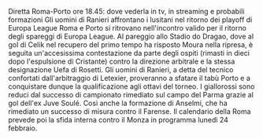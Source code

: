 Diretta Roma-Porto ore 18.45: dove vederla in tv, in streaming e probabili formazioni
Gli uomini di Ranieri affrontano i lusitani nel ritorno dei playoff di Europa League
Roma e Porto si ritrovano nell'incontro valido per il ritorno degli spareggi di Europa League. Al pareggio allo Stadio do Dragao, dove al gol di Celik nel recupero del primo tempo ha risposto Moura nella ripresa, è seguita un'accesissima contestazione da parte degli ospiti (rimasti in dieci dopo l'espulsione di Cristante) contro la direzione arbitrale e la stessa designazione Uefa di Rosetti. Gli uomini di Ranieri, a detta del tecnico confortati dall'arbitraggio di Letexier, proveranno a sfatare il tabù Porto e a conquistare dunque la qualificazione agli ottavi del torneo. I giallorossi sono reduci dal successo di campionato rimediato sul campo del Parma grazie al gol dell'ex Juve Soulé. Così anche la formazione di Anselmi, che ha rimediato un successo di misura contro il Farense. Il calendario della Roma prevede poi la sfida interna contro il Monza in programma lunedì 24 febbraio.
